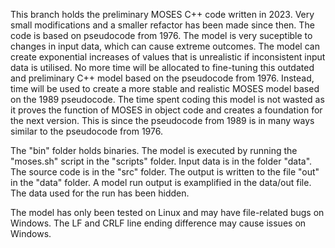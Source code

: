 This branch holds the preliminary MOSES C++ code written in 2023. Very small modifications and a smaller refactor has been made since then. The code is based on pseudocode from 1976.
The model is very suceptible to changes in input data, which can cause extreme outcomes. The model can create exponential increases of values that is unrealistic if inconsistent input data is utilised.
No more time will be allocated to fine-tuning this outdated and preliminary C++ model based on the pseudocode from 1976. Instead, time will be used to create a more stable and realistic MOSES model based on the 1989 pseudocode.
The time spent coding this model is not wasted as it proves the function of MOSES in object code and creates a foundation for the next version. This is since the pseudocode from 1989 is in many ways similar to the pseudocode from 1976.

The "bin" folder holds binaries. The model is executed by running the "moses.sh" script in the "scripts" folder. Input data is in the folder "data". The source code is in the "src" folder. The output is written to the file "out" in the "data" folder. 
A model run output is examplified in the data/out file. The data used for the run has been hidden. 

The model has only been tested on Linux and may have file-related bugs on Windows. The LF and CRLF line ending difference may cause issues on Windows.
